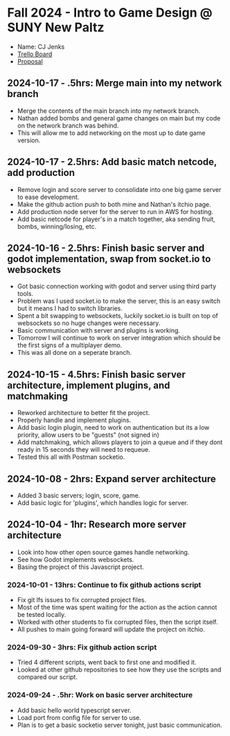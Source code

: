 # Fall 2024 - Intro to Game Design @ SUNY New Paltz
* Name: CJ Jenks
* [Trello Board](https://trello.com/b/6GWgIG7v/danmomo)
* [Proposal](jenks-proposal.pdf)

## 2024-10-17 - .5hrs: Merge main into my network branch
* Merge the contents of the main branch into my network branch.
* Nathan added bombs and general game changes on main but my code on the network branch was behind.
* This will allow me to add networking on the most up to date game version.

## 2024-10-17 - 2.5hrs: Add basic match netcode, add production
* Remove login and score server to consolidate into one big game server to ease development.
* Make the github action push to both mine and Nathan's itchio page.
* Add production node server for the server to run in AWS for hosting.
* Add basic netcode for player's in a match together, aka sending fruit, bombs, winning/losing, etc.

## 2024-10-16 - 2.5hrs: Finish basic server and godot implementation, swap from socket.io to websockets
* Got basic connection working with godot and server using third party tools.
* Problem was I used socket.io to make the server, this is an easy switch but it means I had to switch libraries.
* Spent a bit swapping to websockets, luckily socket.io is built on top of websockets so no huge changes were necessary.
* Basic communication with server and plugins is working.
* Tomorrow I will continue to work on server integration which should be the first signs of a multiplayer demo.
* This was all done on a seperate branch.

## 2024-10-15 - 4.5hrs: Finish basic server architecture, implement plugins, and matchmaking
* Reworked architecture to better fit the project.
* Properly handle and implement plugins.
* Add basic login plugin, need to work on authentication but its a low priority, allow users to be "guests" (not signed in)
* Add matchmaking, which allows players to join a queue and if they dont ready in 15 seconds they will need to requeue.
* Tested this all with Postman socketio.

## 2024-10-08 - 2hrs: Expand server architecture
* Added 3 basic servers; login, score, game.
* Add basic logic for 'plugins', which handles logic for server.

## 2024-10-04 - 1hr: Research more server architecture
* Look into how other open source games handle networking.
* See how Godot implements websockets.
* Basing the project of this Javascript project.

### 2024-10-01 - 13hrs: Continue to fix github actions script
* Fix git lfs issues to fix corrupted project files.
* Most of the time was spent waiting for the action as the action cannot be tested locally.
* Worked with other students to fix corrupted files, then the script itself.
* All pushes to main going forward will update the project on itchio.

### 2024-09-30 - 3hrs: Fix github action script
* Tried 4 different scripts, went back to first one and modified it.
* Looked at other github repositories to see how they use the scripts and compared our script.

### 2024-09-24 - .5hr: Work on basic server architecture
* Add basic hello world typescript server.
* Load port from config file for server to use.
* Plan is to get a basic socketio server tonight, just basic communication.
